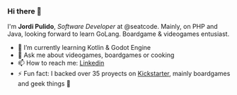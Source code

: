 ### Hi there 👋

I'm **Jordi Pulido**, *Software Developer* at @seatcode. Mainly, on PHP and Java, looking forward to learn GoLang. Boardgame & videogames entusiast.

- 🌱 I’m currently learning Kotlin & Godot Engine
- 💬 Ask me about videogames, boardgames or cooking
- 📫 How to reach me: [Linkedin](https://www.linkedin.com/in/jpulidofontalba)
- ⚡ Fun fact: I backed over 35 proyects on [Kickstarter](https://www.kickstarter.com/profile/457875581), mainly boardgames and geek things 👾
